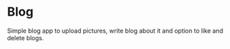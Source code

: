 # Blog
Simple blog app to upload pictures, write blog about it and option to like and delete blogs.
